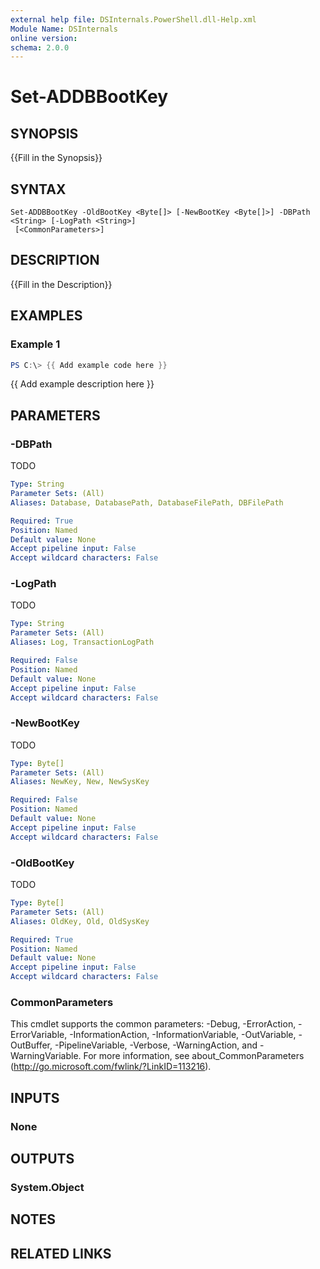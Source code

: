 ```yaml
---
external help file: DSInternals.PowerShell.dll-Help.xml
Module Name: DSInternals
online version:
schema: 2.0.0
---
```


# Set-ADDBBootKey

## SYNOPSIS
{{Fill in the Synopsis}}

## SYNTAX

```
Set-ADDBBootKey -OldBootKey <Byte[]> [-NewBootKey <Byte[]>] -DBPath <String> [-LogPath <String>]
 [<CommonParameters>]
```

## DESCRIPTION
{{Fill in the Description}}

## EXAMPLES

### Example 1
```powershell
PS C:\> {{ Add example code here }}
```

{{ Add example description here }}

## PARAMETERS

### -DBPath
TODO

```yaml
Type: String
Parameter Sets: (All)
Aliases: Database, DatabasePath, DatabaseFilePath, DBFilePath

Required: True
Position: Named
Default value: None
Accept pipeline input: False
Accept wildcard characters: False
```

### -LogPath
TODO

```yaml
Type: String
Parameter Sets: (All)
Aliases: Log, TransactionLogPath

Required: False
Position: Named
Default value: None
Accept pipeline input: False
Accept wildcard characters: False
```

### -NewBootKey
TODO

```yaml
Type: Byte[]
Parameter Sets: (All)
Aliases: NewKey, New, NewSysKey

Required: False
Position: Named
Default value: None
Accept pipeline input: False
Accept wildcard characters: False
```

### -OldBootKey
TODO

```yaml
Type: Byte[]
Parameter Sets: (All)
Aliases: OldKey, Old, OldSysKey

Required: True
Position: Named
Default value: None
Accept pipeline input: False
Accept wildcard characters: False
```

### CommonParameters
This cmdlet supports the common parameters: -Debug, -ErrorAction, -ErrorVariable, -InformationAction, -InformationVariable, -OutVariable, -OutBuffer, -PipelineVariable, -Verbose, -WarningAction, and -WarningVariable. For more information, see about_CommonParameters (http://go.microsoft.com/fwlink/?LinkID=113216).

## INPUTS

### None

## OUTPUTS

### System.Object
## NOTES

## RELATED LINKS
